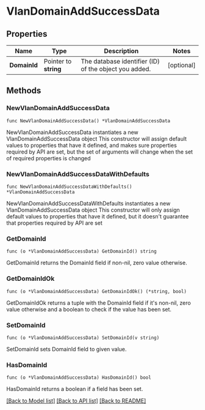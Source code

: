 # VlanDomainAddSuccessData

## Properties

Name | Type | Description | Notes
------------ | ------------- | ------------- | -------------
**DomainId** | Pointer to **string** | The database identifier (ID) of the object you added. | [optional] 

## Methods

### NewVlanDomainAddSuccessData

`func NewVlanDomainAddSuccessData() *VlanDomainAddSuccessData`

NewVlanDomainAddSuccessData instantiates a new VlanDomainAddSuccessData object
This constructor will assign default values to properties that have it defined,
and makes sure properties required by API are set, but the set of arguments
will change when the set of required properties is changed

### NewVlanDomainAddSuccessDataWithDefaults

`func NewVlanDomainAddSuccessDataWithDefaults() *VlanDomainAddSuccessData`

NewVlanDomainAddSuccessDataWithDefaults instantiates a new VlanDomainAddSuccessData object
This constructor will only assign default values to properties that have it defined,
but it doesn't guarantee that properties required by API are set

### GetDomainId

`func (o *VlanDomainAddSuccessData) GetDomainId() string`

GetDomainId returns the DomainId field if non-nil, zero value otherwise.

### GetDomainIdOk

`func (o *VlanDomainAddSuccessData) GetDomainIdOk() (*string, bool)`

GetDomainIdOk returns a tuple with the DomainId field if it's non-nil, zero value otherwise
and a boolean to check if the value has been set.

### SetDomainId

`func (o *VlanDomainAddSuccessData) SetDomainId(v string)`

SetDomainId sets DomainId field to given value.

### HasDomainId

`func (o *VlanDomainAddSuccessData) HasDomainId() bool`

HasDomainId returns a boolean if a field has been set.


[[Back to Model list]](../README.md#documentation-for-models) [[Back to API list]](../README.md#documentation-for-api-endpoints) [[Back to README]](../README.md)


